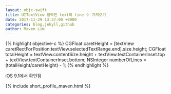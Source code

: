```yaml
---
layout: objc-swift
title: UITextView 입력된 text의 line 수 가져오기
date: 2017-11-29 13:37:00 +0900
categories: blog,jekyll,github
author: Maven Lim
---
```


{% highlight objective-c %}
CGFloat caretHeight = [textView caretRectForPosition:textView.selectedTextRange.end].size.height;
CGFloat totalHeight = textView.contentSize.height + textView.textContainerInset.top + textView.textContainerInset.bottom;
NSInteger numberOfLines = (totalHeight/caretHeight) - 1;
{% endhighlight %}

iOS 9.1에서 확인됨

{% include short_profile_maven.html %}